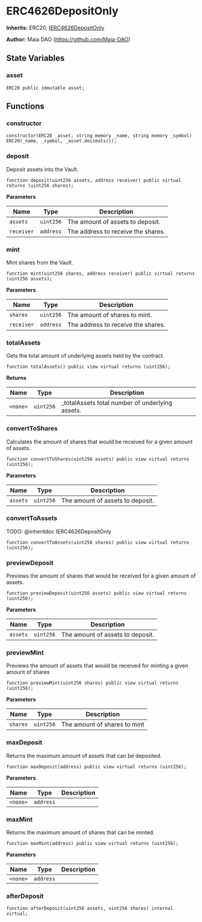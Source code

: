 # ERC4626DepositOnly

**Inherits:**
ERC20, [IERC4626DepositOnly](/erc-4626/interfaces/IERC4626DepositOnly.sol/interface.IERC4626DepositOnly.md)

**Author:**
Maia DAO (https://github.com/Maia-DAO)


## State Variables
### asset

```solidity
ERC20 public immutable asset;
```


## Functions
### constructor


```solidity
constructor(ERC20 _asset, string memory _name, string memory _symbol) ERC20(_name, _symbol, _asset.decimals());
```

### deposit

Deposit assets into the Vault.


```solidity
function deposit(uint256 assets, address receiver) public virtual returns (uint256 shares);
```
**Parameters**

|Name|Type|Description|
|----|----|-----------|
|`assets`|`uint256`|The amount of assets to deposit.|
|`receiver`|`address`|The address to receive the shares.|


### mint

Mint shares from the Vault.


```solidity
function mint(uint256 shares, address receiver) public virtual returns (uint256 assets);
```
**Parameters**

|Name|Type|Description|
|----|----|-----------|
|`shares`|`uint256`|The amount of shares to mint.|
|`receiver`|`address`|The address to receive the shares.|


### totalAssets

Gets the total amount of underlying assets held by the contract.


```solidity
function totalAssets() public view virtual returns (uint256);
```
**Returns**

|Name|Type|Description|
|----|----|-----------|
|`<none>`|`uint256`|_totalAssets total number of underlying assets.|


### convertToShares

Calculates the amount of shares that would be received for a given amount of assets.


```solidity
function convertToShares(uint256 assets) public view virtual returns (uint256);
```
**Parameters**

|Name|Type|Description|
|----|----|-----------|
|`assets`|`uint256`|The amount of assets to deposit.|


### convertToAssets

TODO: @inheritdoc IERC4626DepositOnly


```solidity
function convertToAssets(uint256 shares) public view virtual returns (uint256);
```

### previewDeposit

Previews the amount of shares that would be received for a given amount of assets.


```solidity
function previewDeposit(uint256 assets) public view virtual returns (uint256);
```
**Parameters**

|Name|Type|Description|
|----|----|-----------|
|`assets`|`uint256`|The amount of assets to deposit.|


### previewMint

Previews the amount of assets that would be received for minting a given amount of shares


```solidity
function previewMint(uint256 shares) public view virtual returns (uint256);
```
**Parameters**

|Name|Type|Description|
|----|----|-----------|
|`shares`|`uint256`|The amount of shares to mint|


### maxDeposit

Returns the maximum amount of assets that can be deposited.


```solidity
function maxDeposit(address) public view virtual returns (uint256);
```
**Parameters**

|Name|Type|Description|
|----|----|-----------|
|`<none>`|`address`||


### maxMint

Returns the maximum amount of shares that can be minted.


```solidity
function maxMint(address) public view virtual returns (uint256);
```
**Parameters**

|Name|Type|Description|
|----|----|-----------|
|`<none>`|`address`||


### afterDeposit


```solidity
function afterDeposit(uint256 assets, uint256 shares) internal virtual;
```

